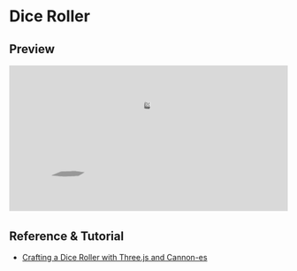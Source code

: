 # Dice Roller

## Preview

![](./preview.gif)

## Reference & Tutorial

- [Crafting a Dice Roller with Three.js and Cannon-es](https://tympanus.net/codrops/2023/01/25/crafting-a-dice-roller-with-three-js-and-cannon-es/)
